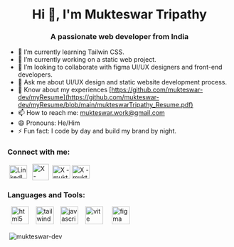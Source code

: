 <h1 align="center">Hi 👋, I'm Mukteswar Tripathy</h1>

<h3 align="center">A passionate web developer from India</h3>

- 🌱 I’m currently learning Tailwin CSS.
- 🔭 I’m currently working on a static web project.
- 👯 I’m looking to collaborate with figma UI/UX designers and front-end developers. 
- 💬 Ask me about UI/UX design and static website development process.
- 📄 Know about my experiences [https://github.com/mukteswar-dev/myResume](https://github.com/mukteswar-dev/myResume/blob/main/mukteswarTripathy_Resume.pdf)
- 📫 How to reach me: mukteswar.work@gmail.com
- 😄 Pronouns: He/Him
- ⚡ Fun fact: I code by day and build my brand by night.
<!-- - 🤔 I’m looking for help with improving my frontend skills, especially in advanced JavaScript. -->
<!--
**mukteswar-connect/mukteswar-connect** is a ✨ _special_ ✨ repository because its `README.md` (this file) appears on your GitHub profile.

Here are some ideas to get you started:

- 🔭 I’m currently working on ...
- 🌱 I’m currently learning ...
- 👯 I’m looking to collaborate on ...
- 🤔 I’m looking for help with ...
- 💬 Ask me about ...
- 📫 How to reach me: ...
- 😄 Pronouns: ...
- ⚡ Fun fact: ...
-->

<h3 align="left">Connect with me:</h3>
<a href="https://linkedin.com/in/mukteswar-dev" target="_blank"><img align="center" src="https://github.com/mukteswar-git/web/blob/dev/icons/social-media/linkedin-square-icon.svg" alt="LinkedIn - mukteswar-dev" height="30" width="40" hspace="4" /></a>
<a href="https://x.com/mukteswar_dev" target="_blank"><img align="center" src="https://github.com/mukteswar-git/web/blob/dev/icons/social-media/x-social-media-logo-icon.svg" alt="X - mukteswar_dev" height="37" width="37" hspace="4"/></a>
<a href="https://https://www.facebook.com/profile.php?id=61578039423848" target="_blank"><img align="center" src="https://github.com/mukteswar-git/web/blob/dev/icons/social-media/facebook-square-icon.svg" alt="X - mukteswar_dev" height="30" width="40" /></a>
<a href="https://www.instagram.com/mukteswar_dev" target="_blank"><img align="center" src="https://github.com/mukteswar-git/web/blob/dev/icons/social-media/ig-instagram-icon.svg" alt="X - mukteswar_dev" height="30" width="40"/></a>

<h3 align="left">Languages and Tools:</h3>
<p align="left"> &nbsp;
  <!-- HTML --> <a href="https://developer.mozilla.org/en-US/docs/Web/HTML" target="_blank" rel="noreferrer"><img src="https://cdn.jsdelivr.net/gh/devicons/devicon/icons/html5/html5-original.svg" alt="html5" width="40" height="40"/></a> &nbsp;&nbsp;
<!-- Tailwind CSS --> <a href="https://tailwindcss.com/" target="_blank" rel="noreferrer"><img src="https://www.vectorlogo.zone/logos/tailwindcss/tailwindcss-icon.svg" alt="tailwindcss" width="40" height="40"/></a> &nbsp;&nbsp;
<!-- JavaScript --> <a href="https://developer.mozilla.org/en-US/docs/Web/JavaScript" target="_blank" rel="noreferrer"><img src="https://cdn.jsdelivr.net/gh/devicons/devicon/icons/javascript/javascript-original.svg" alt="javascript" width="40" height="40"/></a> &nbsp;&nbsp;   
<!-- Vite --><a href="https://vitejs.dev/" target="_blank" rel="noreferrer"><img src="https://vitejs.dev/logo.svg" alt="vite" width="40" height="40" style="margin-right:4px;"/></a> &nbsp;&nbsp;
<!-- Figma --><a href="https://www.figma.com/" target="_blank" rel="noreferrer"><img src="https://cdn.jsdelivr.net/gh/devicons/devicon/icons/figma/figma-original.svg" alt="figma" width="40" height="40"/></a> 
</p>

<p>&nbsp;<img align="center" src="https://github-readme-stats.vercel.app/api?username=mukteswar-dev&show_icons=true&locale=en" alt="mukteswar-dev" /></p>
